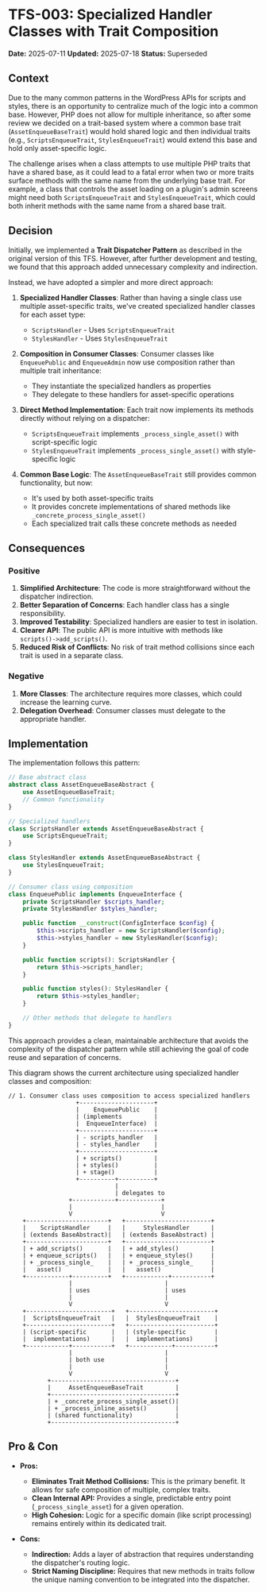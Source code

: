 # TFS-003: Specialized Handler Classes with Trait Composition

**Date:** 2025-07-11
**Updated:** 2025-07-18
**Status:** Superseded

## Context

Due to the many common patterns in the WordPress APIs for scripts and styles, there is an opportunity to centralize much of the logic into a common base. However, PHP does not allow for multiple inheritance, so after some review we decided on a trait-based system where a common base trait (`AssetEnqueueBaseTrait`) would hold shared logic and then individual traits (e.g., `ScriptsEnqueueTrait`, `StylesEnqueueTrait`) would extend this base and hold only asset-specific logic.

The challenge arises when a class attempts to use multiple PHP traits that have a shared base, as it could lead to a fatal error when two or more traits surface methods with the same name from the underlying base trait. For example, a class that controls the asset loading on a plugin's admin screens might need both `ScriptsEnqueueTrait` and `StylesEnqueueTrait`, which could both inherit methods with the same name from a shared base trait.

## Decision

Initially, we implemented a **Trait Dispatcher Pattern** as described in the original version of this TFS. However, after further development and testing, we found that this approach added unnecessary complexity and indirection.

Instead, we have adopted a simpler and more direct approach:

1. **Specialized Handler Classes**: Rather than having a single class use multiple asset-specific traits, we've created specialized handler classes for each asset type:

   - `ScriptsHandler` - Uses `ScriptsEnqueueTrait`
   - `StylesHandler` - Uses `StylesEnqueueTrait`

2. **Composition in Consumer Classes**: Consumer classes like `EnqueuePublic` and `EnqueueAdmin` now use composition rather than multiple trait inheritance:

   - They instantiate the specialized handlers as properties
   - They delegate to these handlers for asset-specific operations

3. **Direct Method Implementation**: Each trait now implements its methods directly without relying on a dispatcher:

   - `ScriptsEnqueueTrait` implements `_process_single_asset()` with script-specific logic
   - `StylesEnqueueTrait` implements `_process_single_asset()` with style-specific logic

4. **Common Base Logic**: The `AssetEnqueueBaseTrait` still provides common functionality, but now:
   - It's used by both asset-specific traits
   - It provides concrete implementations of shared methods like `_concrete_process_single_asset()`
   - Each specialized trait calls these concrete methods as needed

## Consequences

### Positive

1. **Simplified Architecture**: The code is more straightforward without the dispatcher indirection.
2. **Better Separation of Concerns**: Each handler class has a single responsibility.
3. **Improved Testability**: Specialized handlers are easier to test in isolation.
4. **Clearer API**: The public API is more intuitive with methods like `scripts()->add_scripts()`.
5. **Reduced Risk of Conflicts**: No risk of trait method collisions since each trait is used in a separate class.

### Negative

1. **More Classes**: The architecture requires more classes, which could increase the learning curve.
2. **Delegation Overhead**: Consumer classes must delegate to the appropriate handler.

## Implementation

The implementation follows this pattern:

```php
// Base abstract class
abstract class AssetEnqueueBaseAbstract {
    use AssetEnqueueBaseTrait;
    // Common functionality
}

// Specialized handlers
class ScriptsHandler extends AssetEnqueueBaseAbstract {
    use ScriptsEnqueueTrait;
}

class StylesHandler extends AssetEnqueueBaseAbstract {
    use StylesEnqueueTrait;
}

// Consumer class using composition
class EnqueuePublic implements EnqueueInterface {
    private ScriptsHandler $scripts_handler;
    private StylesHandler $styles_handler;

    public function __construct(ConfigInterface $config) {
        $this->scripts_handler = new ScriptsHandler($config);
        $this->styles_handler = new StylesHandler($config);
    }

    public function scripts(): ScriptsHandler {
        return $this->scripts_handler;
    }

    public function styles(): StylesHandler {
        return $this->styles_handler;
    }

    // Other methods that delegate to handlers
}
```

This approach provides a clean, maintainable architecture that avoids the complexity of the dispatcher pattern while still achieving the goal of code reuse and separation of concerns.

This diagram shows the current architecture using specialized handler classes and composition:

```ascii
// 1. Consumer class uses composition to access specialized handlers
                   +---------------------+
                   |    EnqueuePublic    |
                   | (implements         |
                   |  EnqueueInterface)  |
                   +---------------------+
                   | - scripts_handler   |
                   | - styles_handler    |
                   +---------------------+
                   | + scripts()         |
                   | + styles()          |
                   | + stage()           |
                   +----------+----------+
                              |
                              | delegates to
                 +------------+------------+
                 |                         |
                 V                         V
    +-----------------------+   +------------------------+
    |    ScriptsHandler     |   |     StylesHandler      |
    | (extends BaseAbstract)|   | (extends BaseAbstract) |
    +-----------------------+   +------------------------+
    | + add_scripts()       |   | + add_styles()         |
    | + enqueue_scripts()   |   | + enqueue_styles()     |
    | + _process_single_    |   | + _process_single_     |
    |   asset()             |   |   asset()              |
    +------------+----------+   +------------+-----------+
                 |                          |
                 | uses                     | uses
                 |                          |
                 V                          V
    +------------------------+   +------------------------+
    |  ScriptsEnqueueTrait   |   |  StylesEnqueueTrait    |
    +------------------------+   +------------------------+
    | (script-specific       |   | (style-specific        |
    |  implementations)      |   |  implementations)      |
    +------------+-----------+   +------------+-----------+
                 |                          |
                 | both use                 |
                 |                          |
                 V                          V
           +-----------------------------------+
           |     AssetEnqueueBaseTrait         |
           +-----------------------------------+
           | + _concrete_process_single_asset()|
           | + _process_inline_assets()        |
           | (shared functionality)            |
           +-----------------------------------+
```

## Pro & Con

- **Pros:**

  - **Eliminates Trait Method Collisions:** This is the primary benefit. It allows for safe composition of multiple, complex traits.
  - **Clean Internal API:** Provides a single, predictable entry point (`_process_single_asset`) for a given operation.
  - **High Cohesion:** Logic for a specific domain (like script processing) remains entirely within its dedicated trait.

- **Cons:**
  - **Indirection:** Adds a layer of abstraction that requires understanding the dispatcher's routing logic.
  - **Strict Naming Discipline:** Requires that new methods in traits follow the unique naming convention to be integrated into the dispatcher.
